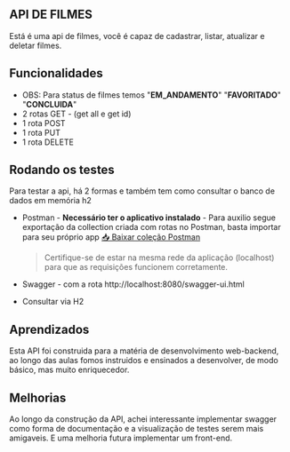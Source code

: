 ##                   API DE FILMES 
Está é uma api de filmes, você é capaz de cadastrar, listar, atualizar e deletar filmes.

## Funcionalidades
- OBS: Para status de filmes temos "**EM_ANDAMENTO**" "**FAVORITADO**" "**CONCLUIDA**"
- 2 rotas GET - (get all e get id)
- 1 rota POST 
- 1 rota PUT 
- 1 rota DELETE


## Rodando os testes

Para testar a api, há 2 formas e também tem como consultar o banco de dados em memória h2
 
- Postman - **Necessário ter o aplicativo instalado** -
    Para auxilio segue exportação da collection criada com rotas no Postman, basta importar para seu próprio app 
    [📥 Baixar coleção Postman](apiProduct/src/main/docs/API_FILME.postman_collection.json)

    > Certifique-se de estar na mesma rede da aplicação (localhost) para que as requisições funcionem corretamente.

- Swagger - com a rota http://localhost:8080/swagger-ui.html
- Consultar via H2






## Aprendizados

Esta API foi construida para a matéria de desenvolvimento web-backend, ao longo das aulas fomos instruidos e ensinados a desenvolver, de modo básico, mas muito enriquecedor.



## Melhorias

Ao longo da construção da API, achei interessante implementar swagger como forma de documentação e a visualização de testes serem mais amigaveis. E uma melhoria futura implementar um front-end.





